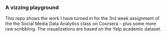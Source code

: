 ### A vizzing playground 

This repo shows the work I have turned in for the 3rd week assignment of the the Social Media Data Analytics class on Coursera - plus some more raw scribbling. The visualizations are based on the Yelp academic dataset.
